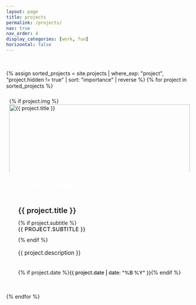 ```yaml
---
layout: page
title: projects
permalink: /projects/
nav: true
nav_order: 4
display_categories: [work, fun]
horizontal: false
---
```


<style>
.projects-container {
    max-width: 1200px;
    margin: 0 auto;
    padding: 1rem 0;
}

.projects-grid {
    display: grid;
    grid-template-columns: repeat(auto-fit, minmax(350px, 1fr));
    gap: 2rem;
    margin-top: 1rem;
    max-width: 1200px;
    margin-left: auto;
    margin-right: auto;
}

.project-card {
    max-width: 500px;
    justify-self: center;
}

.project-card {
    background: var(--global-bg-color);
    border: 1px solid var(--global-divider-color);
    border-radius: 12px;
    overflow: hidden;
    transition: all 0.3s cubic-bezier(0.4, 0, 0.2, 1);
    position: relative;
    height: 100%;
    display: flex;
    flex-direction: column;
    text-decoration: none;
}

.project-card:hover {
    transform: translateY(-8px);
    box-shadow: 0 12px 24px rgba(181, 9, 172, 0.15);
    border-color: var(--global-theme-color);
    text-decoration: none;
}

.project-image {
    position: relative;
    overflow: hidden;
    height: 200px;
    background: linear-gradient(135deg, var(--global-theme-color), #d946ef);
}

.project-image img {
    width: 100%;
    height: 100%;
    object-fit: cover;
    transition: transform 0.3s ease;
}

.project-card:hover .project-image img {
    transform: scale(1.05);
}

.project-content {
    padding: 1.5rem;
    flex: 1;
    display: flex;
    flex-direction: column;
}

.project-title {
    font-size: 1.25rem;
    font-weight: 600;
    color: var(--global-text-color);
    margin-bottom: 0.75rem;
    line-height: 1.3;
}

.project-subtitle {
    font-size: 0.9rem;
    color: var(--global-theme-color);
    font-weight: 500;
    margin-bottom: 0.75rem;
    text-transform: uppercase;
    letter-spacing: 0.5px;
}

.project-description {
    color: var(--global-text-color-light);
    font-size: 0.95rem;
    line-height: 1.6;
    margin-bottom: 1rem;
    flex: 1;
}

.project-meta {
    display: flex;
    align-items: center;
    justify-content: space-between;
    margin-top: auto;
    padding-top: 1rem;
    border-top: 1px solid var(--global-divider-color);
}

.project-date {
    font-size: 0.85rem;
    color: var(--global-text-color-light);
    font-weight: 500;
}

.category-badge {
    display: inline-block;
    padding: 0.25rem 0.75rem;
    background: var(--global-theme-color);
    color: white;
    border-radius: 20px;
    font-size: 0.75rem;
    font-weight: 600;
    text-transform: uppercase;
    letter-spacing: 0.5px;
    margin-bottom: 1rem;
}

@media (max-width: 768px) {
    .projects-grid {
        grid-template-columns: 1fr;
        gap: 1.5rem;
    }
    
    .project-card {
        margin-bottom: 1rem;
    }
    
    .project-content {
        padding: 1.25rem;
    }
}

@media (min-width: 769px) and (max-width: 1024px) {
    .projects-grid {
        grid-template-columns: repeat(auto-fit, minmax(300px, 1fr));
        gap: 1.5rem;
    }
}
</style>

<div class="projects-container">
    <div class="projects-grid">
        {% assign sorted_projects = site.projects | where_exp: "project", "project.hidden != true" | sort: "importance" | reverse %}
        {% for project in sorted_projects %}
        <a href="{% if project.redirect %}{{ project.redirect }}{% else %}{{ project.url | relative_url }}{% endif %}" class="project-card">
            <div class="project-image">
                {% if project.img %}
                    <img src="{{ project.img | relative_url }}" alt="{{ project.title }}">
                {% endif %}
            </div>
            <div class="project-content">
                <div class="category-badge">{{ project.category }}</div>
                <h2 class="project-title">{{ project.title }}</h2>
                {% if project.subtitle %}
                    <div class="project-subtitle">{{ project.subtitle }}</div>
                {% endif %}
                <p class="project-description">{{ project.description }}</p>
                <div class="project-meta">
                    {% if project.date %}
                        <div class="project-date">{{ project.date | date: "%B %Y" }}</div>
                    {% endif %}
                </div>
            </div>
        </a>
        {% endfor %}
    </div>
</div>
